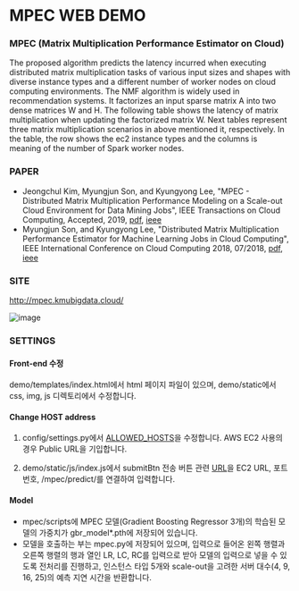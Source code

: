 # MPEC WEB DEMO
### MPEC (Matrix Multiplication Performance Estimator on Cloud)
The proposed algorithm predicts the latency incurred when executing distributed matrix multiplication tasks of various input sizes and shapes with diverse instance types and a different number of worker nodes on cloud computing environments. The NMF algorithm is widely used in recommendation systems. It factorizes an input sparse matrix A into two dense matrices W and H. The following table shows the latency of matrix multiplication when updating the factorized matrix W. Next tables represent three matrix multiplication scenarios in above mentioned it, respectively. In the table, the row shows the ec2 instance types and the columns is meaning of the number of Spark worker nodes.

### PAPER
 - Jeongchul Kim, Myungjun Son, and Kyungyong Lee, "MPEC - Distributed Matrix Multiplication Performance Modeling on a Scale-out Cloud Environment for Data Mining Jobs", IEEE Transactions on Cloud Computing, Accepted, 2019, [pdf](http://leeky.me/publications/mpec-tcc.pdf), [ieee](https://ieeexplore.ieee.org/document/8887190) 
 - Myungjun Son, and Kyungyong Lee, "Distributed Matrix Multiplication Performance Estimator for Machine Learning Jobs in Cloud Computing", IEEE International Conference on Cloud Computing 2018, 07/2018, [pdf](http://leeky.me/publications/cloud_2018.pdf), [ieee](https://ieeexplore.ieee.org/document/8457857)

### SITE
http://mpec.kmubigdata.cloud/

![image](https://user-images.githubusercontent.com/10591350/71336330-fcc90080-2589-11ea-9a47-2a1dbe9a2b1d.png)

### SETTINGS
#### Front-end 수정
demo/templates/index.html에서 html 페이지 파일이 있으며,
demo/static에서 css, img, js 디렉토리에서 수정합니다.

#### Change HOST address
1. config/settings.py에서 [ALLOWED_HOSTS](https://github.com/kmu-bigdata/mpec-web-demo/blob/a3166a7645637b60108021746fd95e39baa6e2f7/config/settings.py#L28)을 수정합니다.
AWS EC2 사용의 경우 Public URL을 기입합니다.

2. demo/static/js/index.js에서 submitBtn 전송 버튼 관련 [URL](https://github.com/kmu-bigdata/mpec-web-demo/blob/a3166a7645637b60108021746fd95e39baa6e2f7/demo/static/js/index.js#L88)을 EC2 URL, 포트번호, /mpec/predict/를 연결하여 입력합니다.

#### Model
 - mpec/scripts에 MPEC 모델(Gradient Boosting Regressor 3개)의 학습된 모델의 가중치가 gbr_model*.pth에 저장되어 있습니다.
 - 모델을 호출하는 부는 mpec.py에 저장되어 있으며, 입력으로 들어온 왼쪽 행렬과 오른쪽 행렬의 행과 열인 LR, LC, RC를 입력으로 받아 모델의 입력으로 넣을 수 있도록 전처리를 진행하고, 인스턴스 타입 5개와 scale-out을 고려한 서버 대수(4, 9, 16, 25)의 예측 지연 시간을 반환합니다. 